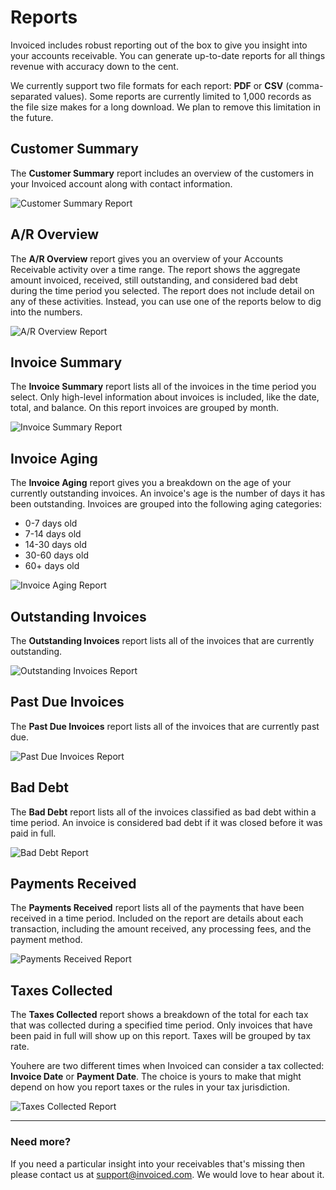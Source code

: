 # Reports

Invoiced includes robust reporting out of the box to give you insight into your accounts receivable. You can generate up-to-date reports for all things revenue with accuracy down to the cent.

We currently support two file formats for each report: **PDF** or **CSV** (comma-separated values). Some reports are currently limited to 1,000 records as the file size makes for a long download. We plan to remove this limitation in the future.

## Customer Summary

The **Customer Summary** report includes an overview of the customers in your Invoiced account along with contact information.

![Customer Summary Report](../img/report-customer-summary.png)

## A/R Overview

The **A/R Overview** report gives you an overview of your Accounts Receivable activity over a time range. The report shows the aggregate amount invoiced, received, still outstanding, and considered bad debt during the time period you selected. The report does not include detail on any of these activities. Instead, you can use one of the reports below to dig into the numbers.

![A/R Overview Report](../img/report-a-r-overview.png)

## Invoice Summary

The **Invoice Summary** report lists all of the invoices in the time period you select. Only high-level information about invoices is included, like the date, total, and balance. On this report invoices are grouped by month.

![Invoice Summary Report](../img/report-invoice-summary.png)

## Invoice Aging

The **Invoice Aging** report gives you a breakdown on the age of your currently outstanding invoices. An invoice's age is the number of days it has been outstanding. Invoices are grouped into the following aging categories:

- 0-7 days old
- 7-14 days old
- 14-30 days old
- 30-60 days old
- 60+ days old

![Invoice Aging Report](../img/report-invoice-aging.png)

## Outstanding Invoices

The **Outstanding Invoices** report lists all of the invoices that are currently outstanding.

![Outstanding Invoices Report](../img/report-outstanding-invoices.png)

## Past Due Invoices

The **Past Due Invoices** report lists all of the invoices that are currently past due.

![Past Due Invoices Report](../img/report-past-due-invoices.png)

## Bad Debt

The **Bad Debt** report lists all of the invoices classified as bad debt within a time period. An invoice is considered bad debt if it was closed before it was paid in full.

![Bad Debt Report](../img/report-bad-debt.png)

## Payments Received

The **Payments Received** report lists all of the payments that have been received in a time period. Included on the report are details about each transaction, including the amount received, any processing fees, and the payment method.

![Payments Received Report](../img/report-payments-received.png)

## Taxes Collected

The **Taxes Collected** report shows a breakdown of the total for each tax that was collected during a specified time period. Only invoices that have been paid in full will show up on this report. Taxes will be grouped by tax rate.

Youhere are two different times when Invoiced can consider a tax collected: **Invoice Date** or **Payment Date**. The choice is yours to make that might depend on how you report taxes or the rules in your tax jurisdiction.

![Taxes Collected Report](../img/report-taxes-collected.png)

<hr/>

### Need more?

If you need a particular insight into your receivables that's missing then please contact us at [support@invoiced.com](support@invoiced.com). We would love to hear about it.